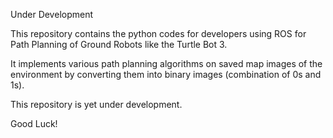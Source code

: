 Under Development

This repository contains the python codes for developers using ROS for Path Planning of Ground Robots like the Turtle Bot 3.

It implements various path planning algorithms on saved map images of the environment by converting them into binary images (combination of 0s and 1s).

This repository is yet under development.

Good Luck!
